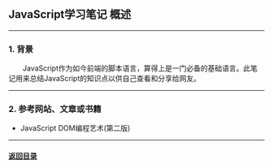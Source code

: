 ## JavaScript学习笔记 概述
---
### 1. 背景

&emsp;&emsp;JavaScript作为如今前端的脚本语言，算得上是一门必备的基础语言。此笔记用来总结JavaScript的知识点以供自己查看和分享给网友。

---
### 2. 参考网站、文章或书籍

+ JavaScript DOM编程艺术(第二版)

---

#### [返回目录](./)
